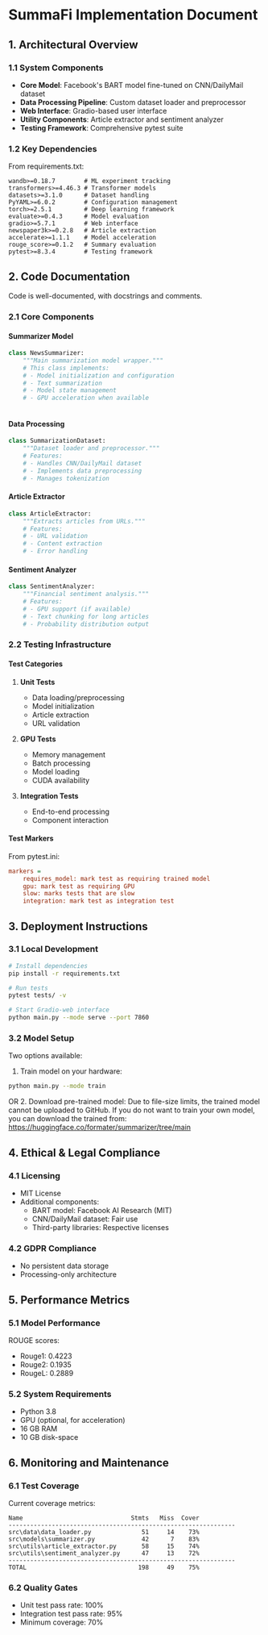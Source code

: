 # SummaFi Implementation Document

## 1. Architectural Overview

### 1.1 System Components
- **Core Model**: Facebook's BART model fine-tuned on CNN/DailyMail dataset
- **Data Processing Pipeline**: Custom dataset loader and preprocessor
- **Web Interface**: Gradio-based user interface
- **Utility Components**: Article extractor and sentiment analyzer
- **Testing Framework**: Comprehensive pytest suite

### 1.2 Key Dependencies
From requirements.txt:
```
wandb>=0.18.7        # ML experiment tracking
transformers>=4.46.3 # Transformer models
datasets>=3.1.0      # Dataset handling
PyYAML>=6.0.2        # Configuration management
torch>=2.5.1         # Deep learning framework
evaluate>=0.4.3      # Model evaluation
gradio>=5.7.1        # Web interface
newspaper3k>=0.2.8   # Article extraction
accelerate>=1.1.1    # Model acceleration
rouge_score>=0.1.2   # Summary evaluation
pytest>=8.3.4        # Testing framework
```

## 2. Code Documentation
Code is well-documented, with docstrings and comments. 
### 2.1 Core Components

#### Summarizer Model
```python
class NewsSummarizer:
    """Main summarization model wrapper."""
    # This class implements:
    # - Model initialization and configuration
    # - Text summarization
    # - Model state management
    # - GPU acceleration when available
    
```

#### Data Processing
```python
class SummarizationDataset:
    """Dataset loader and preprocessor."""
    # Features:
    # - Handles CNN/DailyMail dataset
    # - Implements data preprocessing
    # - Manages tokenization
```

#### Article Extractor
```python
class ArticleExtractor:
    """Extracts articles from URLs."""
    # Features:
    # - URL validation
    # - Content extraction
    # - Error handling
```

#### Sentiment Analyzer
```python
class SentimentAnalyzer:
    """Financial sentiment analysis."""
    # Features:
    # - GPU support (if available)
    # - Text chunking for long articles
    # - Probability distribution output
```

### 2.2 Testing Infrastructure

#### Test Categories
1. **Unit Tests**
   - Data loading/preprocessing
   - Model initialization
   - Article extraction
   - URL validation

2. **GPU Tests**
   - Memory management
   - Batch processing
   - Model loading
   - CUDA availability

3. **Integration Tests**
   - End-to-end processing
   - Component interaction

#### Test Markers
From pytest.ini:
```ini
markers =
    requires_model: mark test as requiring trained model
    gpu: mark test as requiring GPU
    slow: marks tests that are slow
    integration: mark test as integration test
```

## 3. Deployment Instructions

### 3.1 Local Development
```bash
# Install dependencies
pip install -r requirements.txt

# Run tests
pytest tests/ -v

# Start Gradio-web interface
python main.py --mode serve --port 7860
```

### 3.2 Model Setup
Two options available:
1. Train model on your hardware:
```bash
python main.py --mode train
```
OR
2. Download pre-trained model:
Due to file-size limits, the trained model cannot be uploaded to GitHub. If you do not want to train your own model,
you can download the trained from: https://huggingface.co/formater/summarizer/tree/main

## 4. Ethical & Legal Compliance

### 4.1 Licensing
- MIT License
- Additional components:
  - BART model: Facebook AI Research (MIT)
  - CNN/DailyMail dataset: Fair use
  - Third-party libraries: Respective licenses

### 4.2 GDPR Compliance
- No persistent data storage
- Processing-only architecture

## 5. Performance Metrics

### 5.1 Model Performance
ROUGE scores:
- Rouge1: 0.4223
- Rouge2: 0.1935
- RougeL: 0.2889

### 5.2 System Requirements
- Python 3.8
- GPU (optional, for acceleration)
- 16 GB RAM
- 10 GB disk-space

## 6. Monitoring and Maintenance

### 6.1 Test Coverage
Current coverage metrics:
```plaintext
Name                              Stmts   Miss  Cover
---------------------------------------------------------------
src\data\data_loader.py              51     14    73%
src\models\summarizer.py             42      7    83%
src\utils\article_extractor.py       58     15    74%
src\utils\sentiment_analyzer.py      47     13    72%
---------------------------------------------------------------
TOTAL                               198     49    75%
```

### 6.2 Quality Gates
- Unit test pass rate: 100%
- Integration test pass rate: 95%
- Minimum coverage: 70%
